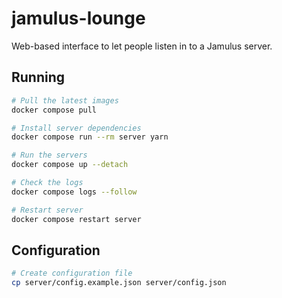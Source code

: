 # jamulus-lounge

Web-based interface to let people listen in to a Jamulus server.

## Running

```sh
# Pull the latest images
docker compose pull

# Install server dependencies
docker compose run --rm server yarn

# Run the servers
docker compose up --detach

# Check the logs
docker compose logs --follow

# Restart server
docker compose restart server
```

## Configuration

```sh
# Create configuration file
cp server/config.example.json server/config.json
```
